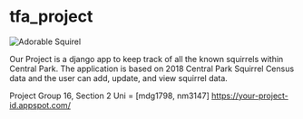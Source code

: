 # tfa_project

![Adorable Squirel ](https://user-images.githubusercontent.com/56944956/70470451-e1d19900-1a7f-11ea-8af1-b39bddc81373.jpg)


Our Project is a django app to keep track of all the known squirrels within Central Park. The application is based on 2018 Central Park Squirrel Census data and the user can add, update, and view squirrel data. 


Project Group 16, Section 2
Uni = [mdg1798, nm3147]
https://your-project-id.appspot.com/
